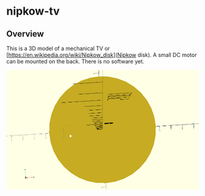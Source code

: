 # nipkow-tv

## Overview

This is a 3D model of a mechanical TV or [https://en.wikipedia.org/wiki/Nipkow_disk](Nipkow disk). A small DC motor can be mounted on the back. There is no software yet.

![Photo](nipkow-tv.gif)
